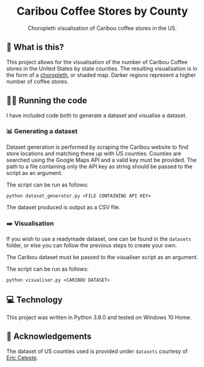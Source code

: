 <h1 align="center" padding="100">Caribou Coffee Stores by County</h1>
<p align="center">Choropleth visualisation of Caribou coffee stores in the US.</p>

## 🙋 What is this?

This project allows for the visualisation of the number of Caribou Coffee stores in the United States by state counties. The resulting visualisation is in the form of a [choropleth](https://en.wikipedia.org/wiki/Choropleth_map), or shaded map. Darker regions represent a higher number of coffee stores.

## 🏃‍♀️ Running the code

I have included code both to generate a dataset and visualise a dataset.

### 📊 Generating a dataset

Dataset generation is performed by scraping the Caribou website to find store locations and matching these up with US counties. Counties are searched using the Google Maps API and a valid key must be provided. The path to a file containing only the API key as string should be passed to the script as an argument.

The script can be run as follows:

`python dataset_generator.py <FILE CONTAINING API KEY>`

The dataset produced is output as a CSV file.

### ✒️ Visualisation

If you wish to use a readymade dataset, one can be found in the `datasets` folder, or else you can follow the previous steps to create your own.

The Caribou dataset must be passed to the visualiser script as an argument.

The script can be run as follows:

`python visualiser.py <CARIBOU DATASET>`

## 💻 Technology

This project was written in Python 3.8.0 and tested on Windows 10 Home.

## 🙏 Acknowledgements

The dataset of US counties used is provided under `datasets` courtesy of [Eric Celeste](https://eric.clst.org/tech/usgeojson/).
